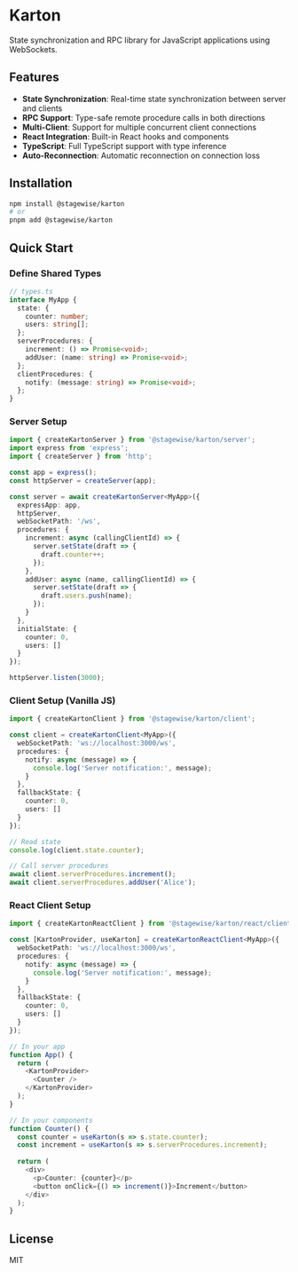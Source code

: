 # Karton

State synchronization and RPC library for JavaScript applications using WebSockets.

## Features

- **State Synchronization**: Real-time state synchronization between server and clients
- **RPC Support**: Type-safe remote procedure calls in both directions
- **Multi-Client**: Support for multiple concurrent client connections
- **React Integration**: Built-in React hooks and components
- **TypeScript**: Full TypeScript support with type inference
- **Auto-Reconnection**: Automatic reconnection on connection loss

## Installation

```bash
npm install @stagewise/karton
# or
pnpm add @stagewise/karton
```

## Quick Start

### Define Shared Types

```typescript
// types.ts
interface MyApp {
  state: {
    counter: number;
    users: string[];
  };
  serverProcedures: {
    increment: () => Promise<void>;
    addUser: (name: string) => Promise<void>;
  };
  clientProcedures: {
    notify: (message: string) => Promise<void>;
  };
}
```

### Server Setup

```typescript
import { createKartonServer } from '@stagewise/karton/server';
import express from 'express';
import { createServer } from 'http';

const app = express();
const httpServer = createServer(app);

const server = await createKartonServer<MyApp>({
  expressApp: app,
  httpServer,
  webSocketPath: '/ws',
  procedures: {
    increment: async (callingClientId) => {
      server.setState(draft => {
        draft.counter++;
      });
    },
    addUser: async (name, callingClientId) => {
      server.setState(draft => {
        draft.users.push(name);
      });
    }
  },
  initialState: {
    counter: 0,
    users: []
  }
});

httpServer.listen(3000);
```

### Client Setup (Vanilla JS)

```typescript
import { createKartonClient } from '@stagewise/karton/client';

const client = createKartonClient<MyApp>({
  webSocketPath: 'ws://localhost:3000/ws',
  procedures: {
    notify: async (message) => {
      console.log('Server notification:', message);
    }
  },
  fallbackState: {
    counter: 0,
    users: []
  }
});

// Read state
console.log(client.state.counter);

// Call server procedures
await client.serverProcedures.increment();
await client.serverProcedures.addUser('Alice');
```

### React Client Setup

```typescript
import { createKartonReactClient } from '@stagewise/karton/react/client';

const [KartonProvider, useKarton] = createKartonReactClient<MyApp>({
  webSocketPath: 'ws://localhost:3000/ws',
  procedures: {
    notify: async (message) => {
      console.log('Server notification:', message);
    }
  },
  fallbackState: {
    counter: 0,
    users: []
  }
});

// In your app
function App() {
  return (
    <KartonProvider>
      <Counter />
    </KartonProvider>
  );
}

// In your components
function Counter() {
  const counter = useKarton(s => s.state.counter);
  const increment = useKarton(s => s.serverProcedures.increment);
  
  return (
    <div>
      <p>Counter: {counter}</p>
      <button onClick={() => increment()}>Increment</button>
    </div>
  );
}
```

## License

MIT
